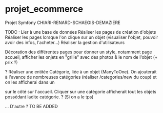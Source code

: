 # projet_ecommerce
Projet Symfony CHIARI-RENARD-SCHAEGIS-DEMAZIERE

TODO : 
Lier à une base de données
Réaliser les pages de création d'objets
Réaliser les pages lorsque l'on clique sur un objet (visualiser l'objet, pouvoir avoir des infos, l'acheter...)
Réaliser la gestion d'utilisateurs

Décoration des différentes pages pour donner un style, notamment page accueil, afficher les onjets en "grille" avec des photos & le nom de l'objet (+ prix ?)

? Réaliser une entitée Catégorie, liée à un objet (ManyToOne).
On ajouterait à l'avance de nombreuses catégories (réaliser /categories/new du coup) et on les afficherai dans un <nav> sur le côté sur l'accueil.
Cliquer sur une catégorie afficherait tout les objets possédant ladite catégorie.
? (Si on a le tps)

... D'autre ? TO BE ADDED
